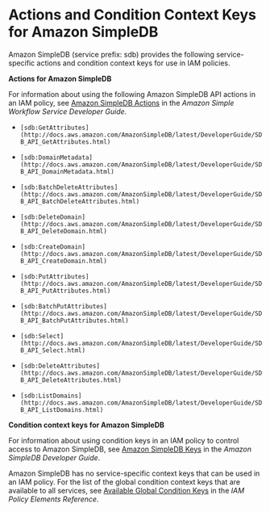 # Actions and Condition Context Keys for Amazon SimpleDB<a name="list_sdb"></a>

Amazon SimpleDB \(service prefix: sdb\) provides the following service\-specific actions and condition context keys for use in IAM policies\.

**Actions for Amazon SimpleDB**

For information about using the following Amazon SimpleDB API actions in an IAM policy, see [Amazon SimpleDB Actions](http://docs.aws.amazon.com/AmazonSimpleDB/latest/DeveloperGuide/UsingIAMWithSDB.html#UsingWithSDB_Actions) in the *Amazon Simple Workflow Service Developer Guide*\.

+ `[sdb:GetAttributes](http://docs.aws.amazon.com/AmazonSimpleDB/latest/DeveloperGuide/SDB_API_GetAttributes.html)`

+ `[sdb:DomainMetadata](http://docs.aws.amazon.com/AmazonSimpleDB/latest/DeveloperGuide/SDB_API_DomainMetadata.html)`

+ `[sdb:BatchDeleteAttributes](http://docs.aws.amazon.com/AmazonSimpleDB/latest/DeveloperGuide/SDB_API_BatchDeleteAttributes.html)`

+ `[sdb:DeleteDomain](http://docs.aws.amazon.com/AmazonSimpleDB/latest/DeveloperGuide/SDB_API_DeleteDomain.html)`

+ `[sdb:CreateDomain](http://docs.aws.amazon.com/AmazonSimpleDB/latest/DeveloperGuide/SDB_API_CreateDomain.html)`

+ `[sdb:PutAttributes](http://docs.aws.amazon.com/AmazonSimpleDB/latest/DeveloperGuide/SDB_API_PutAttributes.html)`

+ `[sdb:BatchPutAttributes](http://docs.aws.amazon.com/AmazonSimpleDB/latest/DeveloperGuide/SDB_API_BatchPutAttributes.html)`

+ `[sdb:Select](http://docs.aws.amazon.com/AmazonSimpleDB/latest/DeveloperGuide/SDB_API_Select.html)`

+ `[sdb:DeleteAttributes](http://docs.aws.amazon.com/AmazonSimpleDB/latest/DeveloperGuide/SDB_API_DeleteAttributes.html)`

+ `[sdb:ListDomains](http://docs.aws.amazon.com/AmazonSimpleDB/latest/DeveloperGuide/SDB_API_ListDomains.html)`

**Condition context keys for Amazon SimpleDB**

For information about using condition keys in an IAM policy to control access to Amazon SimpleDB, see [Amazon SimpleDB Keys](http://docs.aws.amazon.com/AmazonSimpleDB/latest/DeveloperGuide/UsingIAMWithSDB.html#UsingWithSDB_Keys) in the *Amazon SimpleDB Developer Guide*\.

Amazon SimpleDB has no service\-specific context keys that can be used in an IAM policy\. For the list of the global condition context keys that are available to all services, see [Available Global Condition Keys](reference_policies_condition-keys.md#AvailableKeys) in the *IAM Policy Elements Reference*\.